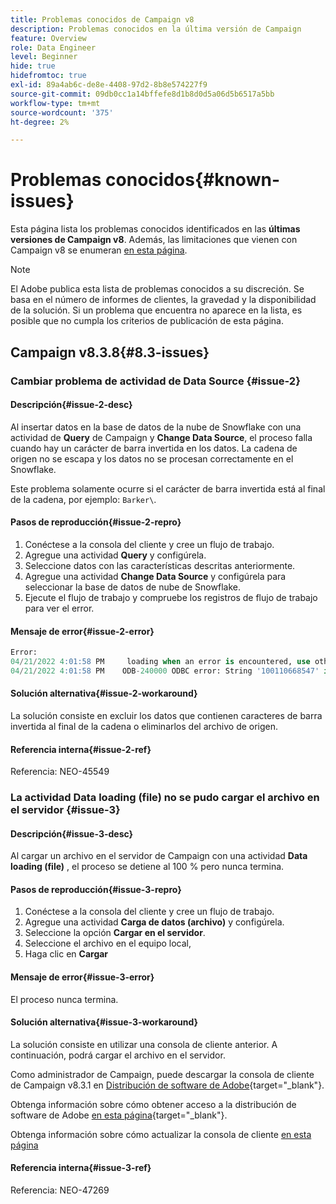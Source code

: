```yaml
---
title: Problemas conocidos de Campaign v8
description: Problemas conocidos en la última versión de Campaign
feature: Overview
role: Data Engineer
level: Beginner
hide: true
hidefromtoc: true
exl-id: 89a4ab6c-de8e-4408-97d2-8b8e574227f9
source-git-commit: 09db0cc1a14bffefe8d1b8d0d5a06d5b6517a5bb
workflow-type: tm+mt
source-wordcount: '375'
ht-degree: 2%

---
```


# Problemas conocidos{#known-issues}

Esta página lista los problemas conocidos identificados en las **últimas versiones de Campaign v8**. Además, las limitaciones que vienen con Campaign v8 se enumeran [en esta página](ac-guardrails.md).


>[!NOTE]
>
>El Adobe publica esta lista de problemas conocidos a su discreción. Se basa en el número de informes de clientes, la gravedad y la disponibilidad de la solución. Si un problema que encuentra no aparece en la lista, es posible que no cumpla los criterios de publicación de esta página.

## Campaign v8.3.8{#8.3-issues}

### Cambiar problema de actividad de Data Source {#issue-2}

#### Descripción{#issue-2-desc}

Al insertar datos en la base de datos de la nube de Snowflake con una actividad de **Query** de Campaign y **Change Data Source**, el proceso falla cuando hay un carácter de barra invertida en los datos. La cadena de origen no se escapa y los datos no se procesan correctamente en el Snowflake.

Este problema solamente ocurre si el carácter de barra invertida está al final de la cadena, por ejemplo: `Barker\`.


#### Pasos de reproducción{#issue-2-repro}

1. Conéctese a la consola del cliente y cree un flujo de trabajo.
1. Agregue una actividad **Query** y configúrela.
1. Seleccione datos con las características descritas anteriormente.
1. Agregue una actividad **Change Data Source** y configúrela para seleccionar la base de datos de nube de Snowflake.
1. Ejecute el flujo de trabajo y compruebe los registros de flujo de trabajo para ver el error.


#### Mensaje de error{#issue-2-error}

```sql
Error:
04/21/2022 4:01:58 PM     loading when an error is encountered, use other values such as 'SKIP_FILE' or 'CONTINUE' for the ON_ERROR option. For more information on loading options, please run 'info loading_data' in a SQL client. SQLState: 22000
04/21/2022 4:01:58 PM    ODB-240000 ODBC error: String '100110668547' is too long and would be truncated   File 'wkf1656797_21_1_3057430574#458516uploadPart0.chunk.gz', line 1, character 0   Row 90058, column "WKF1656797_21_1"["SCARRIER_ROUTE":13]   If you would like to continue
```

#### Solución alternativa{#issue-2-workaround}

La solución consiste en excluir los datos que contienen caracteres de barra invertida al final de la cadena o eliminarlos del archivo de origen.


#### Referencia interna{#issue-2-ref}

Referencia: NEO-45549


### La actividad Data loading (file) no se pudo cargar el archivo en el servidor {#issue-3}

#### Descripción{#issue-3-desc}

Al cargar un archivo en el servidor de Campaign con una actividad **Data loading (file)** , el proceso se detiene al 100 % pero nunca termina.

#### Pasos de reproducción{#issue-3-repro}

1. Conéctese a la consola del cliente y cree un flujo de trabajo.
1. Agregue una actividad **Carga de datos (archivo)** y configúrela.
1. Seleccione la opción **Cargar en el servidor**.
1. Seleccione el archivo en el equipo local,
1. Haga clic en **Cargar**


#### Mensaje de error{#issue-3-error}

El proceso nunca termina.

#### Solución alternativa{#issue-3-workaround}

La solución consiste en utilizar una consola de cliente anterior. A continuación, podrá cargar el archivo en el servidor.

Como administrador de Campaign, puede descargar la consola de cliente de Campaign v8.3.1 en [Distribución de software de Adobe](https://experience.adobe.com/#/downloads/content/software-distribution/en/campaign.html?1_group.propertyvalues.property=.%2Fjcr%3Acontent%2Fmetadata%2Fdc%3Aversion&amp;1_group.propertyvalues.operation=equals&amp;1_group.propertyvalues.0_values=target-version%3Acampaign%2F8&amp;orderby=%40jcr%3Acontent%2Fjcr%3AlastModified&amp;orderby.sort=desc&amp;layout=list&amp;p.offset=0&amp;p.limit=4){target="_blank"}.

Obtenga información sobre cómo obtener acceso a la distribución de software de Adobe [en esta página](https://experienceleague.adobe.com/docs/experience-cloud/software-distribution/home.html?lang=es){target="_blank"}.

Obtenga información sobre cómo actualizar la consola de cliente [en esta página](connect.md)

#### Referencia interna{#issue-3-ref}

Referencia: NEO-47269


